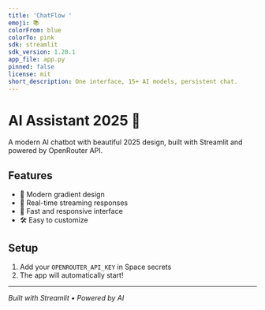 ```yaml
---
title: 'ChatFlow '
emoji: 📚
colorFrom: blue
colorTo: pink
sdk: streamlit
sdk_version: 1.28.1
app_file: app.py
pinned: false
license: mit
short_description: One interface, 15+ AI models, persistent chat.
---
```


# AI Assistant 2025 🤖

A modern AI chatbot with beautiful 2025 design, built with Streamlit and powered by OpenRouter API.

## Features
- 🎨 Modern gradient design
- 💬 Real-time streaming responses  
- 🚀 Fast and responsive interface
- 🛠️ Easy to customize

## Setup
1. Add your `OPENROUTER_API_KEY` in Space secrets
2. The app will automatically start!

---
*Built with Streamlit • Powered by AI*